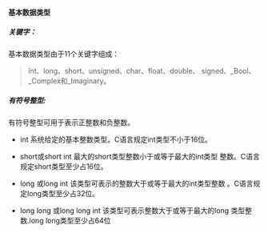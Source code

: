 #### 基本数据类型

##### 关键字：
基本数据类型由于11个关键字组成：
> int、long、short、unsigned、char、float、double、
> signed、_Bool、_Complex和_Imaginary。

##### 有符号整型:
有符号整型可用于表示正整数和负整数。
* int  系统给定的基本整数类型。C语言规定int类型不小于16位。

* short或short int  最大的short类型整数小于或等于最大的int类型
整数。C语言规定short类型至少占16位。

* long 或long int  该类型可表示的整数大于或等于最大的int类型整数
。C语言规定long类型至少占32位。

* long long 或long long int  该类型可表示整数大于或等于最大的long
类型整数.long long类型至少占64位
